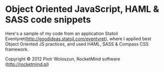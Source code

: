 # Object Oriented JavaScript, HAML & SASS code snippets

Here's a sample of my code from an application Statoil Eventyret(http://goodideas.statoil.com/eventyret),
where I applied best Object Oriented JS practices, and used HAML, SASS & Compass CSS framework.

Copyright © 2012 Piotr Woloszun, RocketMind software (http://rocketmind.pl)
